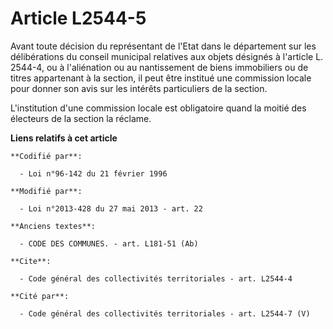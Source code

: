 # Article L2544-5

Avant toute décision du représentant de l'Etat dans le département sur les délibérations du conseil municipal relatives aux
objets désignés à l'article L. 2544-4, ou à l'aliénation ou au nantissement de biens immobiliers ou de titres appartenant à
la section, il peut être institué une commission locale pour donner son avis sur les intérêts particuliers de la section.

L'institution d'une commission locale est obligatoire quand la moitié des électeurs  de la section la réclame.

**Liens relatifs à cet article**

	**Codifié par**:

	  - Loi n°96-142 du 21 février 1996

	**Modifié par**:

	  - Loi n°2013-428 du 27 mai 2013 - art. 22

	**Anciens textes**:

	  - CODE DES COMMUNES. - art. L181-51 (Ab)

	**Cite**:

	  - Code général des collectivités territoriales - art. L2544-4

	**Cité par**:

	  - Code général des collectivités territoriales - art. L2544-7 (V)
